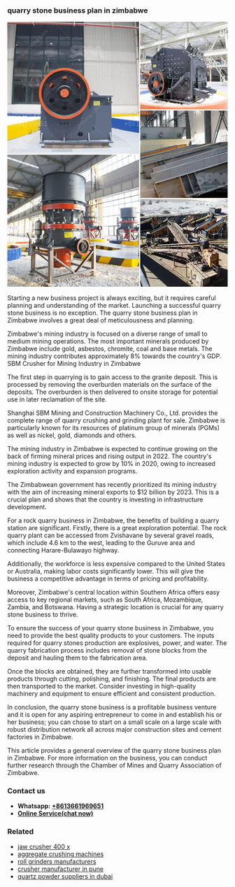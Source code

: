 <h3>quarry stone business plan in zimbabwe</h3><img src='1708587241.jpg' alt=''><p>Starting a new business project is always exciting, but it requires careful planning and understanding of the market. Launching a successful quarry stone business is no exception. The quarry stone business plan in Zimbabwe involves a great deal of meticulousness and planning.</p><p>Zimbabwe's mining industry is focused on a diverse range of small to medium mining operations. The most important minerals produced by Zimbabwe include gold, asbestos, chromite, coal and base metals. The mining industry contributes approximately 8% towards the country's GDP. SBM Crusher for Mining Industry in Zimbabwe</p><p>The first step in quarrying is to gain access to the granite deposit. This is processed by removing the overburden materials on the surface of the deposits. The overburden is then delivered to onsite storage for potential use in later reclamation of the site.</p><p>Shanghai SBM Mining and Construction Machinery Co., Ltd. provides the complete range of quarry crushing and grinding plant for sale. Zimbabwe is particularly known for its resources of platinum group of minerals (PGMs) as well as nickel, gold, diamonds and others.</p><p>The mining industry in Zimbabwe is expected to continue growing on the back of firming mineral prices and rising output in 2022. The country's mining industry is expected to grow by 10% in 2020, owing to increased exploration activity and expansion programs.</p><p>The Zimbabwean government has recently prioritized its mining industry with the aim of increasing mineral exports to $12 billion by 2023. This is a crucial plan and shows that the country is investing in infrastructure development.</p><p>For a rock quarry business in Zimbabwe, the benefits of building a quarry station are significant. Firstly, there is a great exploration potential. The rock quarry plant can be accessed from Zvishavane by several gravel roads, which include 4.6 km to the west, leading to the Guruve area and connecting Harare-Bulawayo highway.</p><p>Additionally, the workforce is less expensive compared to the United States or Australia, making labor costs significantly lower. This will give the business a competitive advantage in terms of pricing and profitability.</p><p>Moreover, Zimbabwe's central location within Southern Africa offers easy access to key regional markets, such as South Africa, Mozambique, Zambia, and Botswana. Having a strategic location is crucial for any quarry stone business to thrive.</p><p>To ensure the success of your quarry stone business in Zimbabwe, you need to provide the best quality products to your customers. The inputs required for quarry stones production are explosives, power, and water. The quarry fabrication process includes removal of stone blocks from the deposit and hauling them to the fabrication area.</p><p>Once the blocks are obtained, they are further transformed into usable products through cutting, polishing, and finishing. The final products are then transported to the market. Consider investing in high-quality machinery and equipment to ensure efficient and consistent production.</p><p>In conclusion, the quarry stone business is a profitable business venture and it is open for any aspiring entrepreneur to come in and establish his or her business; you can chose to start on a small scale on a large scale with robust distribution network all across major construction sites and cement factories in Zimbabwe.</p><p>This article provides a general overview of the quarry stone business plan in Zimbabwe. For more information on the business, you can conduct further research through the Chamber of Mines and Quarry Association of Zimbabwe.</p><h3>Contact us</h3><ul><li><strong>Whatsapp:&nbsp;<a href="https://wa.me/8613661969651">+8613661969651</a></strong></li><li><a href="https://swt.shibang-china.com/?git&amp;zhl&amp;quarry stone business plan in zimbabwe"><strong>Online Service(chat now)</strong></a></li></ul><h3>Related</h3><ul><li><a href='jaw crusher 400 x.md'>jaw crusher 400 x</a></li><li><a href='aggregate crushing machines.md'>aggregate crushing machines</a></li><li><a href='roll grinders manufacturers.md'>roll grinders manufacturers</a></li><li><a href='crusher manufacturer in pune.md'>crusher manufacturer in pune</a></li><li><a href='quartz powder suppliers in dubai.md'>quartz powder suppliers in dubai</a></li></ul>